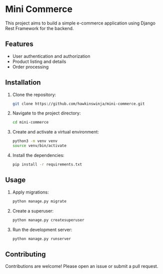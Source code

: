 # Mini Commerce

This project aims to build a simple e-commerce application using Django Rest Framework for the backend.

## Features

- User authentication and authorization
- Product listing and details
- Order processing

## Installation

1. Clone the repository:
    ```sh
    git clone https://github.com/hawkinswinja/mini-commerce.git
    ```
2. Navigate to the project directory:
    ```sh
    cd mini-commerce
    ```
3. Create and activate a virtual environment:
    ```sh
    python3 -m venv venv
    source venv/bin/activate
    ```
4. Install the dependencies:
    ```sh
    pip install -r requirements.txt
    ```

## Usage

1. Apply migrations:
    ```sh
    python manage.py migrate
    ```
2. Create a superuser:
    ```sh
    python manage.py createsuperuser
    ```
3. Run the development server:
    ```sh
    python manage.py runserver
    ```

## Contributing

Contributions are welcome! Please open an issue or submit a pull request.
